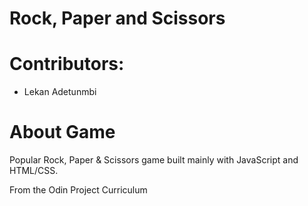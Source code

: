# Rock, Paper and Scissors

# Contributors:

* Lekan Adetunmbi

# About Game

Popular Rock, Paper & Scissors game built mainly with JavaScript and HTML/CSS.

From the Odin Project Curriculum
